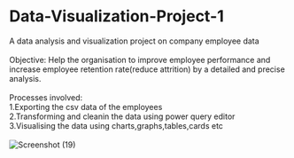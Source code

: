 # Data-Visualization-Project-1
A data analysis and visualization project on company employee data
<br>
<br>
Objective:
Help the organisation to improve employee performance and increase
employee retention rate(reduce attrition) by a detailed and 
precise analysis.
<br>
<br>
Processes involved:
<br>
1.Exporting the csv data of the employees
<br>
2.Transforming and cleanin the data using power query editor
<br>
3.Visualising the data using charts,graphs,tables,cards etc
<br>
<br>
![Screenshot (19)](https://github.com/anjushreesen/Data-Visualization-Project-1/assets/73659975/e6dc3515-c779-4be2-aedf-faf11ccfbd19)

